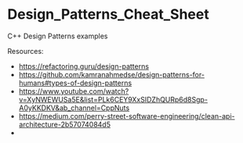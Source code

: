 # Design_Patterns_Cheat_Sheet
C++ Design Patterns examples <br>

Resources: <br>

* https://refactoring.guru/design-patterns <br>
* https://github.com/kamranahmedse/design-patterns-for-humans#types-of-design-patterns <br>
* https://www.youtube.com/watch?v=XyNWEWUSa5E&list=PLk6CEY9XxSIDZhQURp6d8Sgp-A0yKKDKV&ab_channel=CppNuts <br>
* https://medium.com/perry-street-software-engineering/clean-api-architecture-2b57074084d5 <br>
* <br>
